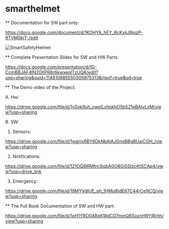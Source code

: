 # smarthelmet


** Documentation for SW part only:

https://docs.google.com/document/d/1KOHYA_hEY_BcKxjiJ8jozP-9TVM0kjT-/edit

![SmartSafetyHelmet](https://github.com/AsmaaJAH/smarthelmet/assets/88660261/c1ba6e02-926f-48b0-bacd-9258aba41f0e)


** Complete Presentation Slides for SW and HW Parts: 

https://docs.google.com/presentation/d/1G-CcmBBJAF4IN20XPR6r6kwxeqITzUQA/edit?usp=sharing&ouid=114810985550305975313&rtpof=true&sd=true


** The Demo video of the Project:

A. Hw:

https://drive.google.com/file/d/1y0ok9uh_vwoILyhokhO5b521eBAIvLxM/view?usp=sharing
   
B. SW:
1. Sensors:

https://drive.google.com/file/d/1ggjrixRBY6DkNbAiAJGnxBBgBUaiCGH_/view?usp=sharing
 
2. Notifications:

https://drive.google.com/file/d/121OQ8lRMtm3iqbA0O8GiSStzcKtSCAp4/view?usp=drive_link

3. Emergency:

https://drive.google.com/file/d/19MYVdIUE_ph_1HMq8IdE67C44rCe1tCQ/view?usp=sharing




** The Full Book Documentation of SW and HW part:

https://drive.google.com/file/d/1pH1YRO0ARxKWdC07mmQ6SoznHRYjRrhh/view?usp=sharing
